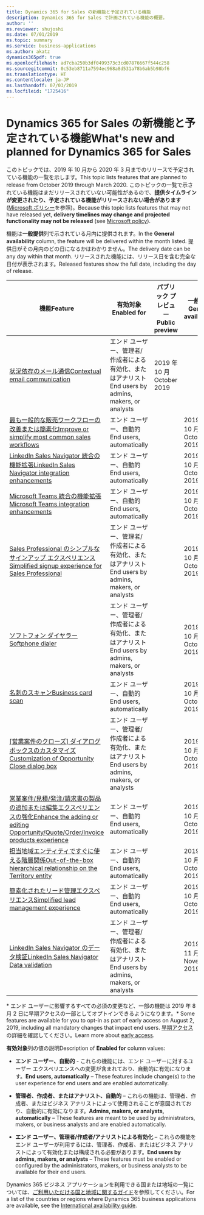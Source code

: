 ```yaml
---
title: Dynamics 365 for Sales の新機能と予定されている機能
description: Dynamics 365 for Sales で計画されている機能の概要。
author: ''
ms.reviewer: shujoshi
ms.date: 07/01/2019
ms.topic: summary
ms.service: business-applications
ms.author: akatz
dynamics365pdf: true
ms.openlocfilehash: ad7cba250b3df0499373c3cd07876667f544c258
ms.sourcegitcommit: 0c53eb8711a7594ec968a8d531a78b6ab5b98bf6
ms.translationtype: HT
ms.contentlocale: ja-JP
ms.lasthandoff: 07/03/2019
ms.locfileid: "1725416"
---
```

# <a name="whats-new-and-planned-for-dynamics-365-for-sales"></a><span data-ttu-id="c3011-103">Dynamics 365 for Sales の新機能と予定されている機能</span><span class="sxs-lookup"><span data-stu-id="c3011-103">What's new and planned for Dynamics 365 for Sales</span></span>

<span data-ttu-id="c3011-104">このトピックでは、2019 年 10 月から 2020 年 3 月までのリリースで予定されている機能の一覧を示します。</span><span class="sxs-lookup"><span data-stu-id="c3011-104">This topic lists features that are planned to release from October 2019 through March 2020.</span></span> <span data-ttu-id="c3011-105">このトピックの一覧で示されている機能はまだリリースされていない可能性があるので、**提供タイムラインが変更されたり、予定されている機能がリリースされない場合があります** ([Microsoft ポリシー](https://go.microsoft.com/fwlink/p/?linkid=2007332)を参照)。</span><span class="sxs-lookup"><span data-stu-id="c3011-105">Because this topic lists features that may not have released yet, **delivery timelines may change and projected functionality may not be released** (see [Microsoft policy](https://go.microsoft.com/fwlink/p/?linkid=2007332)).</span></span>

<span data-ttu-id="c3011-106">機能は**一般提供**列で示されている月内に提供されます。</span><span class="sxs-lookup"><span data-stu-id="c3011-106">In the **General availability** column, the feature will be delivered within the month listed.</span></span> <span data-ttu-id="c3011-107">提供日がその月内のどの日になるかはわかりません。</span><span class="sxs-lookup"><span data-stu-id="c3011-107">The delivery date can be any day within that month.</span></span> <span data-ttu-id="c3011-108">リリースされた機能には、リリース日を含む完全な日付が表示されます。</span><span class="sxs-lookup"><span data-stu-id="c3011-108">Released features show the full date, including the day of release.</span></span> 

| <span data-ttu-id="c3011-109">機能</span><span class="sxs-lookup"><span data-stu-id="c3011-109">Feature</span></span>    | <span data-ttu-id="c3011-110">有効対象</span><span class="sxs-lookup"><span data-stu-id="c3011-110">Enabled for</span></span>    |  <span data-ttu-id="c3011-111">パブリック プレビュー</span><span class="sxs-lookup"><span data-stu-id="c3011-111">Public preview</span></span> | <span data-ttu-id="c3011-112">一般提供</span><span class="sxs-lookup"><span data-stu-id="c3011-112">General availability</span></span> |<span data-ttu-id="c3011-113">早期アクセス?\*</span><span class="sxs-lookup"><span data-stu-id="c3011-113">Early access?\*</span></span> | 
| ---------- |---------------- | --------------- |-------------- | --------------- |
| [<span data-ttu-id="c3011-114">状況依存のメール通信</span><span class="sxs-lookup"><span data-stu-id="c3011-114">Contextual email communication</span></span>](contextual-email-communication.md) | <span data-ttu-id="c3011-115">エンド ユーザー、管理者/作成者による有効化、またはアナリスト</span><span class="sxs-lookup"><span data-stu-id="c3011-115">End users by admins, makers, or analysts</span></span>|<span data-ttu-id="c3011-116">2019 年 10 月</span><span class="sxs-lookup"><span data-stu-id="c3011-116">October 2019</span></span>| | <span data-ttu-id="c3011-117">いいえ</span><span class="sxs-lookup"><span data-stu-id="c3011-117">No</span></span> |
| [<span data-ttu-id="c3011-118">最も一般的な販売ワークフローの改善または簡素化</span><span class="sxs-lookup"><span data-stu-id="c3011-118">Improve or simplify most common sales workflows</span></span>](improve--simplify-most-common-sales-workflows.md) | <span data-ttu-id="c3011-119">エンド ユーザー、自動的</span><span class="sxs-lookup"><span data-stu-id="c3011-119">End users, automatically</span></span>|| <span data-ttu-id="c3011-120">2019 年 10 月</span><span class="sxs-lookup"><span data-stu-id="c3011-120">October 2019</span></span>| <span data-ttu-id="c3011-121">はい</span><span class="sxs-lookup"><span data-stu-id="c3011-121">Yes</span></span> |
| [<span data-ttu-id="c3011-122">LinkedIn Sales Navigator 統合の機能拡張</span><span class="sxs-lookup"><span data-stu-id="c3011-122">LinkedIn Sales Navigator integration enhancements</span></span>](relationship-sales.md) | <span data-ttu-id="c3011-123">エンド ユーザー、自動的</span><span class="sxs-lookup"><span data-stu-id="c3011-123">End users, automatically</span></span>|| <span data-ttu-id="c3011-124">2019 年 10 月</span><span class="sxs-lookup"><span data-stu-id="c3011-124">October 2019</span></span>| <span data-ttu-id="c3011-125">はい</span><span class="sxs-lookup"><span data-stu-id="c3011-125">Yes</span></span> |
| [<span data-ttu-id="c3011-126">Microsoft Teams 統合の機能拡張</span><span class="sxs-lookup"><span data-stu-id="c3011-126">Microsoft Teams integration enhancements</span></span>](teams-integration-enhancements.md) | <span data-ttu-id="c3011-127">エンド ユーザー、自動的</span><span class="sxs-lookup"><span data-stu-id="c3011-127">End users, automatically</span></span>|| <span data-ttu-id="c3011-128">2019 年 10 月</span><span class="sxs-lookup"><span data-stu-id="c3011-128">October 2019</span></span>| <span data-ttu-id="c3011-129">はい</span><span class="sxs-lookup"><span data-stu-id="c3011-129">Yes</span></span> |
| [<span data-ttu-id="c3011-130">Sales Professional のシンプルなサインアップ エクスペリエンス</span><span class="sxs-lookup"><span data-stu-id="c3011-130">Simplified signup experience for Sales Professional</span></span>](simplified-signup-experience-sales-professional.md) | <span data-ttu-id="c3011-131">エンド ユーザー、管理者/作成者による有効化、またはアナリスト</span><span class="sxs-lookup"><span data-stu-id="c3011-131">End users by admins, makers, or analysts</span></span>|| <span data-ttu-id="c3011-132">2019 年 10 月</span><span class="sxs-lookup"><span data-stu-id="c3011-132">October 2019</span></span>| <span data-ttu-id="c3011-133">いいえ</span><span class="sxs-lookup"><span data-stu-id="c3011-133">No</span></span> |
| [<span data-ttu-id="c3011-134">ソフトフォン ダイヤラー</span><span class="sxs-lookup"><span data-stu-id="c3011-134">Softphone dialer</span></span>](soft-phone-dialer.md) | <span data-ttu-id="c3011-135">エンド ユーザー、管理者/作成者による有効化、またはアナリスト</span><span class="sxs-lookup"><span data-stu-id="c3011-135">End users by admins, makers, or analysts</span></span>|| <span data-ttu-id="c3011-136">2019 年 10 月</span><span class="sxs-lookup"><span data-stu-id="c3011-136">October 2019</span></span>| <span data-ttu-id="c3011-137">はい</span><span class="sxs-lookup"><span data-stu-id="c3011-137">Yes</span></span> |
| [<span data-ttu-id="c3011-138">名刺のスキャン</span><span class="sxs-lookup"><span data-stu-id="c3011-138">Business card scan</span></span>](business-card-scan.md) | <span data-ttu-id="c3011-139">エンド ユーザー、自動的</span><span class="sxs-lookup"><span data-stu-id="c3011-139">End users, automatically</span></span>|| <span data-ttu-id="c3011-140">2019 年 10 月</span><span class="sxs-lookup"><span data-stu-id="c3011-140">October 2019</span></span>| <span data-ttu-id="c3011-141">はい</span><span class="sxs-lookup"><span data-stu-id="c3011-141">Yes</span></span> |
| <span data-ttu-id="c3011-142">[[営業案件のクローズ] ダイアログ ボックスのカスタマイズ](customization-opportunity-close-dialog-box.md)</span><span class="sxs-lookup"><span data-stu-id="c3011-142">[Customization of Opportunity Close dialog box](customization-opportunity-close-dialog-box.md)</span></span> | <span data-ttu-id="c3011-143">エンド ユーザー、管理者/作成者による有効化、またはアナリスト</span><span class="sxs-lookup"><span data-stu-id="c3011-143">End users by admins, makers, or analysts</span></span>|| <span data-ttu-id="c3011-144">2019 年 10 月</span><span class="sxs-lookup"><span data-stu-id="c3011-144">October 2019</span></span>| <span data-ttu-id="c3011-145">はい</span><span class="sxs-lookup"><span data-stu-id="c3011-145">Yes</span></span> |
| [<span data-ttu-id="c3011-146">営業案件/見積/発注/請求書の製品の追加または編集エクスペリエンスの強化</span><span class="sxs-lookup"><span data-stu-id="c3011-146">Enhance the adding or editing Opportunity/Quote/Order/Invoice products experience</span></span>](enhance-experience-adding-or-editing-opportunityquoteorderinvoice-products.md) | <span data-ttu-id="c3011-147">エンド ユーザー、自動的</span><span class="sxs-lookup"><span data-stu-id="c3011-147">End users, automatically</span></span>|| <span data-ttu-id="c3011-148">2019 年 10 月</span><span class="sxs-lookup"><span data-stu-id="c3011-148">October 2019</span></span>| <span data-ttu-id="c3011-149">はい</span><span class="sxs-lookup"><span data-stu-id="c3011-149">Yes</span></span> |
| [<span data-ttu-id="c3011-150">担当地域エンティティですぐに使える階層関係</span><span class="sxs-lookup"><span data-stu-id="c3011-150">Out-of-the-box hierarchical relationship on the Territory entity</span></span>](out-of-the-box-hierarchical-relationship-territory-entity.md) | <span data-ttu-id="c3011-151">エンド ユーザー、自動的</span><span class="sxs-lookup"><span data-stu-id="c3011-151">End users, automatically</span></span>|| <span data-ttu-id="c3011-152">2019 年 10 月</span><span class="sxs-lookup"><span data-stu-id="c3011-152">October 2019</span></span>| <span data-ttu-id="c3011-153">はい</span><span class="sxs-lookup"><span data-stu-id="c3011-153">Yes</span></span> |
| [<span data-ttu-id="c3011-154">簡素化されたリード管理エクスペリエンス</span><span class="sxs-lookup"><span data-stu-id="c3011-154">Simplified lead management experience</span></span>](simplified-lead-management-experience.md) | <span data-ttu-id="c3011-155">エンド ユーザー、自動的</span><span class="sxs-lookup"><span data-stu-id="c3011-155">End users, automatically</span></span>|| <span data-ttu-id="c3011-156">2019 年 10 月</span><span class="sxs-lookup"><span data-stu-id="c3011-156">October 2019</span></span>| <span data-ttu-id="c3011-157">はい</span><span class="sxs-lookup"><span data-stu-id="c3011-157">Yes</span></span> |
| [<span data-ttu-id="c3011-158">LinkedIn Sales Navigator のデータ検証</span><span class="sxs-lookup"><span data-stu-id="c3011-158">LinkedIn Sales Navigator Data validation</span></span>](linkedin-sales-navigator-data-validation.md) | <span data-ttu-id="c3011-159">エンド ユーザー、管理者/作成者による有効化、またはアナリスト</span><span class="sxs-lookup"><span data-stu-id="c3011-159">End users by admins, makers, or analysts</span></span>|| <span data-ttu-id="c3011-160">2019 年 11 月</span><span class="sxs-lookup"><span data-stu-id="c3011-160">November 2019</span></span>| <span data-ttu-id="c3011-161">いいえ</span><span class="sxs-lookup"><span data-stu-id="c3011-161">No</span></span> |

<span data-ttu-id="c3011-162">\* エンド ユーザーに影響するすべての必須の変更など、一部の機能は 2019 年 8 月 2 日に早期アクセスの一部としてオプトインできるようになります。</span><span class="sxs-lookup"><span data-stu-id="c3011-162">\* Some features are available for you to opt-in as part of early access on  August 2, 2019, including all mandatory changes that impact end users.</span></span> <span data-ttu-id="c3011-163">[早期アクセス](https://aka.ms/EarlyAccessFeatures)の詳細を確認してください。</span><span class="sxs-lookup"><span data-stu-id="c3011-163">Learn more about [early access](https://aka.ms/EarlyAccessFeatures).</span></span>

<span data-ttu-id="c3011-164">**有効対象**列の値の説明</span><span class="sxs-lookup"><span data-stu-id="c3011-164">Description of **Enabled for** column values:</span></span>

- <span data-ttu-id="c3011-165">**エンド ユーザー、自動的** - これらの機能には、エンド ユーザーに対するユーザー エクスペリエンスへの変更が含まれており、自動的に有効になります。</span><span class="sxs-lookup"><span data-stu-id="c3011-165">**End users, automatically** – These features include change(s) to the user experience for end users and are enabled automatically.</span></span>

- <span data-ttu-id="c3011-166">**管理者、作成者、またはアナリスト、自動的** – これらの機能は、管理者、作成者、またはビジネス アナリストによって使用されることが意図されており、自動的に有効になります。</span><span class="sxs-lookup"><span data-stu-id="c3011-166">**Admins, makers, or analysts, automatically**  – These features are meant to be used by administrators, makers, or business analysts and are enabled automatically.</span></span>

- <span data-ttu-id="c3011-167">**エンド ユーザー、管理者/作成者/アナリストによる有効化** – これらの機能をエンド ユーザーが利用するには、管理者、作成者、またはビジネス アナリストによって有効化または構成される必要があります。</span><span class="sxs-lookup"><span data-stu-id="c3011-167">**End users by admins, makers, or analysts** – These features must be enabled or configured by the administrators, makers, or business analysts to be available for their end users.</span></span>

<span data-ttu-id="c3011-168">Dynamics 365 ビジネス アプリケーションを利用できる国または地域の一覧については、[ご利用いただける国と地域に関するガイド](https://aka.ms/dynamics_365_international_availability_deck)を参照してください。</span><span class="sxs-lookup"><span data-stu-id="c3011-168">For a list of the countries or regions where Dynamics 365 business applications are available, see the [International availability guide](https://aka.ms/dynamics_365_international_availability_deck).</span></span>

